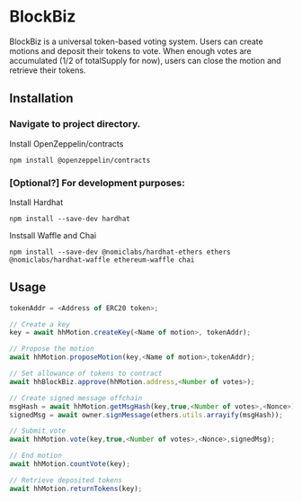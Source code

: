 # BlockBiz

BlockBiz is a universal token-based voting system. Users can create motions and deposit their tokens to vote. When enough votes are accumulated (1/2 of totalSupply for now), users can close the motion and retrieve their tokens.

## Installation

### Navigate to project directory.

Install OpenZeppelin/contracts

```
npm install @openzeppelin/contracts
```

### [Optional?] For development purposes:

Install Hardhat
```
npm install --save-dev hardhat
```
Instsall Waffle and Chai
```
npm install --save-dev @nomiclabs/hardhat-ethers ethers @nomiclabs/hardhat-waffle ethereum-waffle chai
```

## Usage

```js
tokenAddr = <Address of ERC20 token>;

// Create a key
key = await hhMotion.createKey(<Name of motion>, tokenAddr);

// Propose the motion
await hhMotion.proposeMotion(key,<Name of motion>,tokenAddr);

// Set allowance of tokens to contract
await hhBlockBiz.approve(hhMotion.address,<Number of votes>);

// Create signed message offchain
msgHash = await hhMotion.getMsgHash(key,true,<Number of votes>,<Nonce>);
signedMsg = await owner.signMessage(ethers.utils.arrayify(msgHash));

// Submit vote
await hhMotion.vote(key,true,<Number of votes>,<Nonce>,signedMsg);

// End motion
await hhMotion.countVote(key);

// Retrieve deposited tokens
await hhMotion.returnTokens(key);
```